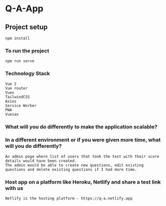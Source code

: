 # Q-A-App

## Project setup
```
npm install
```

### To run the project
```
npm run serve
```
### Technology Stack
```
Vue 2
Vue router
Vuex
TailwindCSS
Axios
Service Worker
PWA
Vuesax
```
### What will you do differently to make the application scalable?
### In a different environment or if you were given more time, what will you do differently?
```
An admin page where list of users that took the test with their score details would have been created.  
The admin would be able to create new questions, edit existing questions and delete existing questions if I had more time.
```

### Host app on a platform like Heroku, Netlify and share a test link with us
```
Netlify is the hosting platform - https://q-a.netlify.app
```
